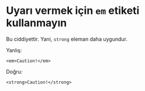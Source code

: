 # Uyarı vermek için `em` etiketi kullanmayın

Bu ciddiyettir. Yani, `strong` eleman daha uygundur.

Yanlış:

```
<em>Caution!</em>
```

Doğru:

```
<strong>Caution!</strong>
```
